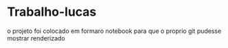 # Trabalho-lucas
o projeto foi colocado em formaro notebook para que o proprio git pudesse mostrar renderizado
